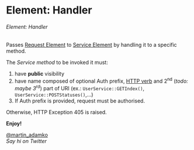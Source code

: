 Element: Handler
================

###### Element: Handler

Passes [Request Element](https://github.com/attitude/elements-request) to [Service Element](https://github.com/attitude/elements-service) by handling it to a specific method.

The *Service method* to be invoked it must:

1. have **public** visibility
2. have name composed of optional Auth prefix, [HTTP verb](http://en.wikipedia.org/wiki/Hypertext_Transfer_Protocol#Status_codes) and 2<sup>nd</sup> (*todo: maybe 3<sup>rd</sup>*) part of URI (ex.: `UserService::GETIndex()`, `UserService::POSTStatuses()`,…)
3. If Auth prefix is provided, request must be authorised.

Otherwise, HTTP Exception 405 is raised.

**Enjoy!**

[@martin_adamko](http://twitter.com/martin_adamko)  
*Say hi on Twitter*
